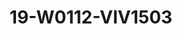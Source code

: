 ---
title: 19-W0112-VIV1503
image: /v1543919832/viterbo/19-W0112-VIV1503.jpg
brand: vivie
layout: vestito
---